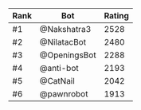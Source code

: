 Rank|Bot|Rating
---|---|---
#1|@Nakshatra3|2528
#2|@NilatacBot|2480
#3|@OpeningsBot|2288
#4|@anti-bot|2193
#5|@CatNail|2042
#6|@pawnrobot|1913
